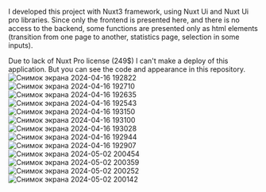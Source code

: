 I developed this project with Nuxt3 framework, using Nuxt Ui and Nuxt Ui pro libraries. 
Since only the frontend is presented here, and there is no access to the backend, some functions are presented only as html elements (transition from one page to another, statistics page, selection in some inputs). 

Due to lack of Nuxt Pro license (249$) I can't make a deploy of this application.  But you can see the code and appearance in this repository. 
![Снимок экрана 2024-04-16 192822](https://github.com/DaranDachte/ClassroomAppWithNuxtUi/assets/96144068/835785b3-0c8b-407c-a5b1-5a100c309796)
![Снимок экрана 2024-04-16 192710](https://github.com/DaranDachte/ClassroomAppWithNuxtUi/assets/96144068/5a873007-9789-4b60-8d54-bbaa7c5794c5)
![Снимок экрана 2024-04-16 192635](https://github.com/DaranDachte/ClassroomAppWithNuxtUi/assets/96144068/cef51dcf-aba6-4817-8aa5-914d61c9c9b8)
![Снимок экрана 2024-04-16 192543](https://github.com/DaranDachte/ClassroomAppWithNuxtUi/assets/96144068/36e84d1f-2015-4837-8d2d-020408ecf7cb)
![Снимок экрана 2024-04-16 193150](https://github.com/DaranDachte/ClassroomAppWithNuxtUi/assets/96144068/c3094646-85e0-4a9a-aaca-379b6b9a7b3d)
![Снимок экрана 2024-04-16 193100](https://github.com/DaranDachte/ClassroomAppWithNuxtUi/assets/96144068/490e2cd2-6c3c-4a95-8ce6-e3ffdbc7388e)
![Снимок экрана 2024-04-16 193028](https://github.com/DaranDachte/ClassroomAppWithNuxtUi/assets/96144068/224cfe65-6af2-44aa-a38a-57bef9732433)
![Снимок экрана 2024-04-16 192944](https://github.com/DaranDachte/ClassroomAppWithNuxtUi/assets/96144068/dcb31b1f-e73d-481e-ad44-c0ffb77e92f4)
![Снимок экрана 2024-04-16 192907](https://github.com/DaranDachte/ClassroomAppWithNuxtUi/assets/96144068/ceb5af0c-20d4-4d0c-b1a6-afa17503f70a)
![Снимок экрана 2024-05-02 200454](https://github.com/DaranDachte/ClassroomAppWithNuxtUi/assets/96144068/b66bc461-b83a-4b29-9f8d-adfa7d943421)
![Снимок экрана 2024-05-02 200359](https://github.com/DaranDachte/ClassroomAppWithNuxtUi/assets/96144068/1ff8e604-e6eb-4698-8f76-556cabab1880)
![Снимок экрана 2024-05-02 200252](https://github.com/DaranDachte/ClassroomAppWithNuxtUi/assets/96144068/fd2cad50-1300-4ae8-8716-d8b7dcb5d972)
![Снимок экрана 2024-05-02 200142](https://github.com/DaranDachte/ClassroomAppWithNuxtUi/assets/96144068/ac8a56c4-ea21-40d3-884f-b8ac55f10cc4)


